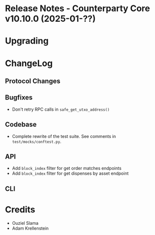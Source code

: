 # Release Notes - Counterparty Core v10.10.0 (2025-01-??)


# Upgrading



# ChangeLog

## Protocol Changes

## Bugfixes

- Don't retry RPC calls in `safe_get_utxo_address()`

## Codebase

- Complete rewrite of the test suite. See comments in `test/mocks/conftest.py`.

## API

- Add `block_index` filter for get order matches endpoints
- Add `block_index` filter for get dispenses by asset endpoint

## CLI


# Credits

- Ouziel Slama
- Adam Krellenstein
